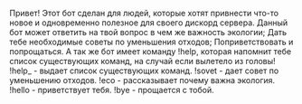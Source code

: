 Привет! Этот бот сделан для людей, которые хотят привнести что-то новое и одновременно полезное для своего дискорд сервера.
Данный бот может ответить на твой вопрос в чем же важность экологии; Дать тебе необходимые советы по уменьшения отходов; Поприветствовать и попрощаться. А так же бот имеет команду !help, которая напомнит тебе список существующих команд, на случай если вылетело из головы!    
!help_  -  выдает список существующих команд.
!sovet  -  дает совет по уменьшению отходов.
!eco  -  рассказывает почему важна экология.
!hello  -  приветствует тебя.
!bye  -  прощается с тобой.
